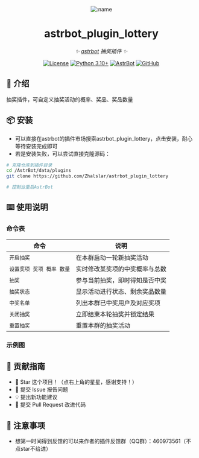 
<div align="center">

![:name](https://count.getloli.com/@astrbot_plugin_lottery?name=astrbot_plugin_lottery&theme=minecraft&padding=6&offset=0&align=top&scale=1&pixelated=1&darkmode=auto)

# astrbot_plugin_lottery

_✨ [astrbot](https://github.com/AstrBotDevs/AstrBot) 抽奖插件 ✨_  

[![License](https://img.shields.io/badge/License-MIT-green.svg)](https://opensource.org/licenses/MIT)
[![Python 3.10+](https://img.shields.io/badge/Python-3.10%2B-blue.svg)](https://www.python.org/)
[![AstrBot](https://img.shields.io/badge/AstrBot-3.4%2B-orange.svg)](https://github.com/Soulter/AstrBot)
[![GitHub](https://img.shields.io/badge/作者-Zhalslar-blue)](https://github.com/Zhalslar)

</div>

## 🤝 介绍

抽奖插件，可自定义抽奖活动的概率、奖品、奖品数量

## 📦 安装

- 可以直接在astrbot的插件市场搜索astrbot_plugin_lottery，点击安装，耐心等待安装完成即可
- 若是安装失败，可以尝试直接克隆源码：

```bash
# 克隆仓库到插件目录
cd /AstrBot/data/plugins
git clone https://github.com/Zhalslar/astrbot_plugin_lottery

# 控制台重启AstrBot
```

## ⌨️ 使用说明

### 命令表

| 命令              | 说明              |
| --------------- | --------------- |
| `开启抽奖`          | 在本群启动一轮新抽奖活动    |
| `设置奖项 奖项 概率 数量` | 实时修改某奖项的中奖概率与总数 |
| `抽奖`            | 参与当前抽奖，即时得知是否中奖 |
| `抽奖状态`          | 显示活动进行状态、剩余奖品数量 |
| `中奖名单`          | 列出本群已中奖用户及对应奖项  |
| `关闭抽奖`          | 立即结束本轮抽奖并锁定结果   |
| `重置抽奖`          | 重置本群的抽奖活动   |

### 示例图

## 👥 贡献指南

- 🌟 Star 这个项目！（点右上角的星星，感谢支持！）
- 🐛 提交 Issue 报告问题
- 💡 提出新功能建议
- 🔧 提交 Pull Request 改进代码

## 📌 注意事项

- 想第一时间得到反馈的可以来作者的插件反馈群（QQ群）：460973561（不点star不给进）
